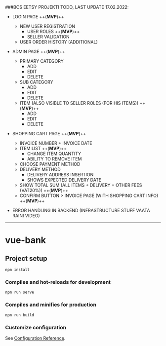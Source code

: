 ###BCS EETSY PROJEKTI TODO, LAST UPDATE 17.02.2022:

* LOGIN PAGE ++(**MVP**)++
    * NEW USER REGISTRATION
        * USER ROLES ++(**MVP**)++
        * SELLER VALIDATION
    * USER ORDER HISTORY (ADDITIONAL)
* ADMIN PAGE  ++(**MVP**)++
    * PRIMARY CATEGORY
        * ADD
        * EDIT
        * DELETE
    * SUB CATEGORY
        * ADD
        * EDIT
        * DELETE
    * ITEM (ALSO VISIBLE TO SELLER ROLES (FOR HIS ITEMS))  ++(**MVP**)++
        * ADD
        * EDIT
        * DELETE
      
* SHOPPING CART PAGE  ++(**MVP**)++
  * INVOICE NUMBER + INVOICE DATE
  * ITEM LIST ++(**MVP**)++
    * CHANGE ITEM QUANTITY 
    * ABILITY TO REMOVE ITEM
  * CHOOSE PAYMENT METHOD
  * DELIVERY METHOD 
    * DELIVERY ADDRESS INSERTION 
    * SHOWS EXPECTED DELIVERY DATE
  * SHOW TOTAL SUM (ALL ITEMS + DELIVERY + OTHER FEES (VAT20%))  ++(**MVP**)++
  * CONFIRM BUTTON > INVOICE PAGE (WITH SHOPPING CART INFO)  ++(**MVP**)++

* ERROR HANDLING IN BACKEND (INFRASTRUCTURE STUFF VAATA RAINI VIDEO)













-------------------------------------------------------------
# vue-bank
## Project setup
```
npm install
```

### Compiles and hot-reloads for development
```
npm run serve
```

### Compiles and minifies for production
```
npm run build
```

### Customize configuration
See [Configuration Reference](https://cli.vuejs.org/config/).



